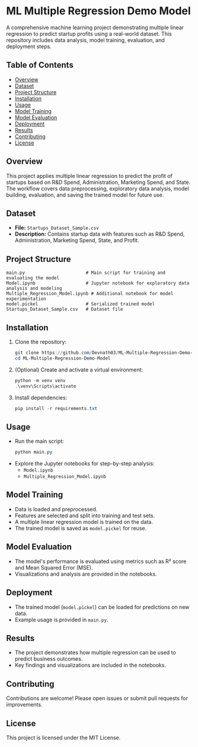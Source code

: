 # ML Multiple Regression Demo Model

A comprehensive machine learning project demonstrating multiple linear regression to predict startup profits using a real-world dataset. This repository includes data analysis, model training, evaluation, and deployment steps.

## Table of Contents
- [Overview](#overview)
- [Dataset](#dataset)
- [Project Structure](#project-structure)
- [Installation](#installation)
- [Usage](#usage)
- [Model Training](#model-training)
- [Model Evaluation](#model-evaluation)
- [Deployment](#deployment)
- [Results](#results)
- [Contributing](#contributing)
- [License](#license)

## Overview
This project applies multiple linear regression to predict the profit of startups based on R&D Spend, Administration, Marketing Spend, and State. The workflow covers data preprocessing, exploratory data analysis, model building, evaluation, and saving the trained model for future use.

## Dataset
- **File:** `Startups_Dataset_Sample.csv`
- **Description:** Contains startup data with features such as R&D Spend, Administration, Marketing Spend, State, and Profit.

## Project Structure
```
main.py                       # Main script for training and evaluating the model
Model.ipynb                   # Jupyter notebook for exploratory data analysis and modeling
Multiple_Regression_Model.ipynb # Additional notebook for model experimentation
model.pickel                  # Serialized trained model
Startups_Dataset_Sample.csv   # Dataset file
```

## Installation
1. Clone the repository:
   ```powershell
   git clone https://github.com/Devnath03/ML-Multiple-Regression-Demo-Model.git
   cd ML-Multiple-Regression-Demo-Model
   ```
2. (Optional) Create and activate a virtual environment:
   ```powershell
   python -m venv venv
   .\venv\Scripts\activate
   ```
3. Install dependencies:
   ```powershell
   pip install -r requirements.txt
   ```

## Usage
- Run the main script:
  ```powershell
  python main.py
  ```
- Explore the Jupyter notebooks for step-by-step analysis:
  - `Model.ipynb`
  - `Multiple_Regression_Model.ipynb`

## Model Training
- Data is loaded and preprocessed.
- Features are selected and split into training and test sets.
- A multiple linear regression model is trained on the data.
- The trained model is saved as `model.pickel` for reuse.

## Model Evaluation
- The model's performance is evaluated using metrics such as R² score and Mean Squared Error (MSE).
- Visualizations and analysis are provided in the notebooks.

## Deployment
- The trained model (`model.pickel`) can be loaded for predictions on new data.
- Example usage is provided in `main.py`.

## Results
- The project demonstrates how multiple regression can be used to predict business outcomes.
- Key findings and visualizations are included in the notebooks.

## Contributing
Contributions are welcome! Please open issues or submit pull requests for improvements.

## License
This project is licensed under the MIT License.
